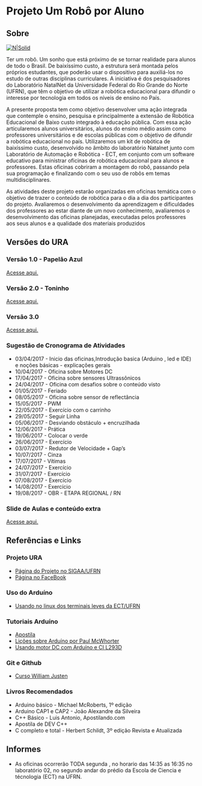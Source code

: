# Projeto Um Robô por Aluno
## Sobre

[![N|Solid](http://www.natalnet.br/ura/wp-content/themes/Ura/images/logo.png)](http://www.natalnet.br/ura/)

Ter um robô. Um sonho que está próximo de se tornar realidade para alunos de todo o Brasil. De baixíssimo custo, a estrutura será montada pelos próprios estudantes, que poderão usar o dispositivo para auxiliá-los no estudo de outras disciplinas curriculares.
A iniciativa é dos pesquisadores do Laboratório NatalNet da Universidade Federal do Rio Grande do Norte (UFRN), que têm o objetivo de utilizar a robótica educacional para difundir o interesse por tecnologia em todos os níveis de ensino no País.

A presente proposta tem como objetivo desenvolver uma ação integrada que contemple o ensino, pesquisa e principalmente a extensão de Robótica Educacional de Baixo custo integrado à educação pública. Com essa ação articularemos alunos universitários, alunos do ensino médio assim como professores universitários e de escolas públicas com o objetivo de difundir a robótica educacional no país. Utilizaremos um kit de robótica de baixíssimo custo, desenvolvido no âmbito do laboratório Natalnet junto com Laboratório de Automação e Robótica - ECT, em conjunto com um software educativo para ministrar oficinas de robótica educacional para alunos e professores. Estas oficinas  cobriram a montagem do robô, passando pela sua programação e finalizando com o seu uso de robôs em temas multidisciplinares.

As atividades deste projeto estarão organizadas em oficinas temática com o objetivo de trazer o conteúdo de robótica para o dia a dia dos participantes do projeto. Avaliaremos o desenvolvimento da aprendizagem e dificuldades dos professores ao estar diante de um novo conhecimento, avaliaremos o desenvolvimento das oficinas planejadas, executadas pelos professores aos seus alunos e a qualidade dos materiais produzidos

## Versões do URA

### Versão 1.0 - Papelão Azul

[Acesse aqui.](https://github.com/orivaldosantana/ProjetoURA/tree/master/Vers%C3%A3o%201.0)

### Versão 2.0 - Toninho

[Acesse aqui.](https://github.com/orivaldosantana/ProjetoURA/tree/master/toninho)

### Versão 3.0

[Acesse aqui.](https://github.com/orivaldosantana/ProjetoURA/tree/master/versao_3)

### Sugestão de Cronograma de Atividades
* 03/04/2017 - Inicio das oficinas,Introdução basica (Arduino ,  led e IDE) e noções básicas - explicações gerais
* 10/04/2017 - Oficina sobre Motores DC
* 17/04/2017 - Oficina sobre sensores Ultrassônicos
* 24/04/2017 - Oficina com desafios sobre o conteúdo visto
* 01/05/2017 - Feriado
* 08/05/2017 - Oficina sobre sensor de reflectância 
* 15/05/2017 - PWM
* 22/05/2017 - Exercício com o carrinho
* 29/05/2017 - Seguir Linha
* 05/06/2017 - Desviando obstáculo + encruzilhada
* 12/06/2017 - Prática
* 19/06/2017 - Colocar o verde
* 26/06/2017 - Exercício
* 03/07/2017 - Redutor de Velocidade + Gap’s
* 10/07/2017 - Cinza
* 17/07/2017 - Vítimas
* 24/07/2017 - Exercício
* 31/07/2017 - Exercício
* 07/08/2017 - Exercício
* 14/08/2017 - Exercício
* 19/08/2017 - OBR - ETAPA REGIONAL / RN

### Slide de Aulas e conteúdo extra
[Acesse aqui.](Slides%20de%20aula)

## Referências e Links

### Projeto URA
* [Página do Projeto no SIGAA/UFRN](https://sigaa.ufrn.br/sigaa/link/public/extensao/visualizacaoAcaoExtensao/91803806)
* [Página no FaceBook](https://www.facebook.com/URAUFRN/)

### Uso do Arduíno
* [Usando no linux dos terminais leves da ECT/UFRN](https://github.com/orivaldosantana/GPRo/tree/master/arduino)

### Tutoriais Arduíno
* [Apostila](http://cursodearduino.com.br/apostila/apostila-rev4.pdf)
* [Lições sobre Arduíno por Paul McWhorter](http://www.toptechboy.com/arduino-lessons/)
* [Usando motor DC com Arduíno e CI L293D](http://www.arduinoecia.com.br/2014/04/controle-de-motor-cc-com-o-l293d-ponte-h.html)

### Git e Github
* [Curso William Justen](http://willianjusten.teachable.com/courses/git-e-github-para-iniciantes)

### Livros Recomendados
* Arduino básico - Michael McRoberts, 1º edição
* Arduino CAP1 e CAP2 -  João Alexandre da Silveira
* C++ Básico - Luis Antonio, Apostilando.com
* Apostila de DEV C++
* C completo e total - Herbert Schildt, 3º edição Revista e Atualizada

## Informes

* As oficinas ocorrerão TODA segunda , no horario das 14:35 as 16:35 no laboratório 02, no segundo andar do prédio da Escola de Ciencia e técnologia (ECT)  na UFRN.
